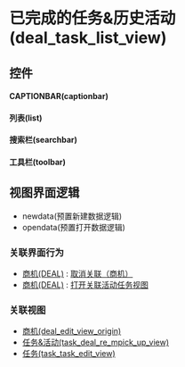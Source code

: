 # 已完成的任务&历史活动(deal_task_list_view)  <!-- {docsify-ignore-all} -->



## 控件
#### CAPTIONBAR(captionbar)
#### 列表(list)
#### 搜索栏(searchbar)
#### 工具栏(toolbar)

## 视图界面逻辑
  * newdata(预置新建数据逻辑)
  * opendata(预置打开数据逻辑)


### 关联界面行为
  * [商机(DEAL)](module/crm/deal) : [取消关联（商机）](module/crm/deal#界面行为)
  * [商机(DEAL)](module/crm/deal) : [打开关联活动任务视图](module/crm/deal#界面行为)

### 关联视图
  * [商机(deal_edit_view_origin)](app/view/deal_edit_view_origin)
  * [任务&活动(task_deal_re_mpick_up_view)](app/view/task_deal_re_mpick_up_view)
  * [任务(task_task_edit_view)](app/view/task_task_edit_view)

<script>
 const { createApp } = Vue
  createApp({
    data() {
      return {

      }
    }
  }).use(ElementPlus).mount('#app')
</script>